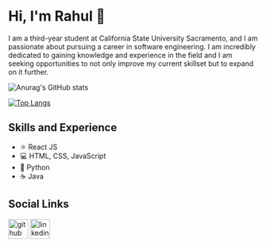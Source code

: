 # Hi, I'm Rahul 👋

I am a third-year student at California State University Sacramento, and I am passionate about pursuing a career in software engineering. I am incredibly dedicated to gaining knowledge and experience in the field and I am seeking opportunities to not only improve my current skillset but to expand on it further.


![Anurag's GitHub stats](https://github-readme-stats.vercel.app/api?username=rahulio96&show_icons=true&theme=transparent)

[![Top Langs](https://github-readme-stats.vercel.app/api/top-langs/?username=rahulio96&layout=compact&theme=transparent)](https://github.com/anuraghazra/github-readme-stats)


## Skills and Experience
* ⚛ React JS
* 💻 HTML, CSS, JavaScript
* 🐍 Python
* ☕ Java


## Social Links

[<img src='https://cdn.jsdelivr.net/npm/simple-icons@3.0.1/icons/github.svg' alt='github' height='40'>](https://github.com/https://github.com/rahulio96)               [<img src='https://cdn.jsdelivr.net/npm/simple-icons@3.0.1/icons/linkedin.svg' alt='linkedin' height='40'>](https://www.linkedin.com/in/https://www.linkedin.com/in/rahul-g-3z//)  



<!--
**rahulio96/rahulio96** is a ✨ _special_ ✨ repository because its `README.md` (this file) appears on your GitHub profile.

Here are some ideas to get you started:

- 🔭 I’m currently working on ...
- 🌱 I’m currently learning ...
- 👯 I’m looking to collaborate on ...
- 🤔 I’m looking for help with ...
- 💬 Ask me about ...
- 📫 How to reach me: ...
- 😄 Pronouns: ...
- ⚡ Fun fact: ...
-->
